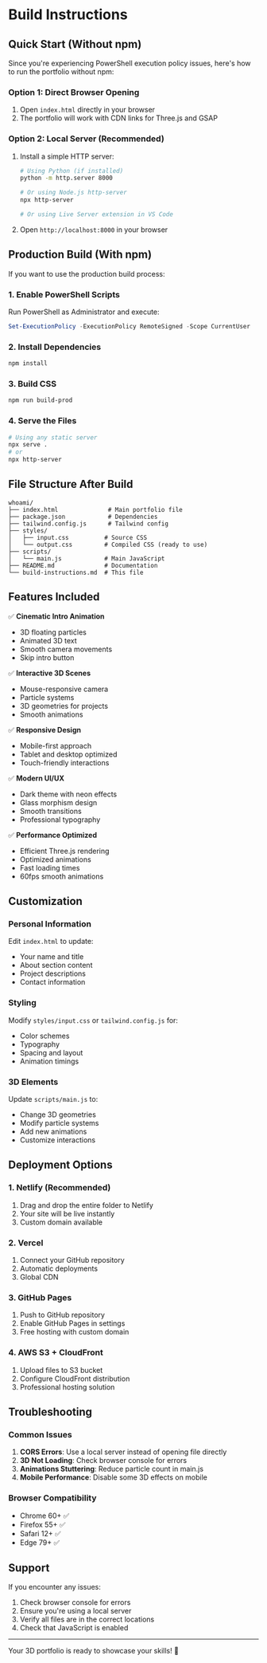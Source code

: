 # Build Instructions

## Quick Start (Without npm)

Since you're experiencing PowerShell execution policy issues, here's how to run the portfolio without npm:

### Option 1: Direct Browser Opening
1. Open `index.html` directly in your browser
2. The portfolio will work with CDN links for Three.js and GSAP

### Option 2: Local Server (Recommended)
1. Install a simple HTTP server:
   ```bash
   # Using Python (if installed)
   python -m http.server 8000
   
   # Or using Node.js http-server
   npx http-server
   
   # Or using Live Server extension in VS Code
   ```

2. Open `http://localhost:8000` in your browser

## Production Build (With npm)

If you want to use the production build process:

### 1. Enable PowerShell Scripts
Run PowerShell as Administrator and execute:
```powershell
Set-ExecutionPolicy -ExecutionPolicy RemoteSigned -Scope CurrentUser
```

### 2. Install Dependencies
```bash
npm install
```

### 3. Build CSS
```bash
npm run build-prod
```

### 4. Serve the Files
```bash
# Using any static server
npx serve .
# or
npx http-server
```

## File Structure After Build

```
whoami/
├── index.html              # Main portfolio file
├── package.json            # Dependencies
├── tailwind.config.js      # Tailwind config
├── styles/
│   ├── input.css          # Source CSS
│   └── output.css         # Compiled CSS (ready to use)
├── scripts/
│   └── main.js            # Main JavaScript
├── README.md              # Documentation
└── build-instructions.md  # This file
```

## Features Included

✅ **Cinematic Intro Animation**
- 3D floating particles
- Animated 3D text
- Smooth camera movements
- Skip intro button

✅ **Interactive 3D Scenes**
- Mouse-responsive camera
- Particle systems
- 3D geometries for projects
- Smooth animations

✅ **Responsive Design**
- Mobile-first approach
- Tablet and desktop optimized
- Touch-friendly interactions

✅ **Modern UI/UX**
- Dark theme with neon effects
- Glass morphism design
- Smooth transitions
- Professional typography

✅ **Performance Optimized**
- Efficient Three.js rendering
- Optimized animations
- Fast loading times
- 60fps smooth animations

## Customization

### Personal Information
Edit `index.html` to update:
- Your name and title
- About section content
- Project descriptions
- Contact information

### Styling
Modify `styles/input.css` or `tailwind.config.js` for:
- Color schemes
- Typography
- Spacing and layout
- Animation timings

### 3D Elements
Update `scripts/main.js` to:
- Change 3D geometries
- Modify particle systems
- Add new animations
- Customize interactions

## Deployment Options

### 1. Netlify (Recommended)
1. Drag and drop the entire folder to Netlify
2. Your site will be live instantly
3. Custom domain available

### 2. Vercel
1. Connect your GitHub repository
2. Automatic deployments
3. Global CDN

### 3. GitHub Pages
1. Push to GitHub repository
2. Enable GitHub Pages in settings
3. Free hosting with custom domain

### 4. AWS S3 + CloudFront
1. Upload files to S3 bucket
2. Configure CloudFront distribution
3. Professional hosting solution

## Troubleshooting

### Common Issues

1. **CORS Errors**: Use a local server instead of opening file directly
2. **3D Not Loading**: Check browser console for errors
3. **Animations Stuttering**: Reduce particle count in main.js
4. **Mobile Performance**: Disable some 3D effects on mobile

### Browser Compatibility
- Chrome 60+ ✅
- Firefox 55+ ✅
- Safari 12+ ✅
- Edge 79+ ✅

## Support

If you encounter any issues:
1. Check browser console for errors
2. Ensure you're using a local server
3. Verify all files are in the correct locations
4. Check that JavaScript is enabled

---

Your 3D portfolio is ready to showcase your skills! 🚀
